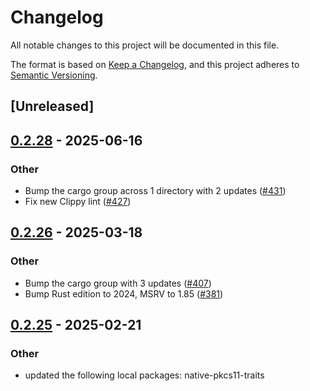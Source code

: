 # Changelog

All notable changes to this project will be documented in this file.

The format is based on [Keep a Changelog](https://keepachangelog.com/en/1.0.0/),
and this project adheres to [Semantic Versioning](https://semver.org/spec/v2.0.0.html).

## [Unreleased]

## [0.2.28](https://github.com/google/native-pkcs11/compare/native-pkcs11-windows-v0.2.27...native-pkcs11-windows-v0.2.28) - 2025-06-16

### Other

- Bump the cargo group across 1 directory with 2 updates ([#431](https://github.com/google/native-pkcs11/pull/431))
- Fix new Clippy lint ([#427](https://github.com/google/native-pkcs11/pull/427))

## [0.2.26](https://github.com/google/native-pkcs11/compare/native-pkcs11-windows-v0.2.25...native-pkcs11-windows-v0.2.26) - 2025-03-18

### Other

- Bump the cargo group with 3 updates ([#407](https://github.com/google/native-pkcs11/pull/407))
- Bump Rust edition to 2024, MSRV to 1.85 ([#381](https://github.com/google/native-pkcs11/pull/381))

## [0.2.25](https://github.com/google/native-pkcs11/compare/native-pkcs11-windows-v0.2.24...native-pkcs11-windows-v0.2.25) - 2025-02-21

### Other

- updated the following local packages: native-pkcs11-traits
